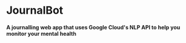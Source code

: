 # JournalBot
#### A journalling web app that uses Google Cloud's NLP API to help you monitor your mental health

